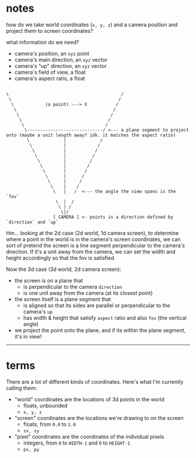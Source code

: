 # notes

how do we take world coordinates (`x, y, z`) and a camera position and project
them to screen coordinates?

what information do we need?

- camera's position, an `xyz` point
- camera's main direction, an `xyz` vector
- camera's "up" direction, an `xyz` vector
- camera's field of view, a float
- camera's aspect ratio, a float

```

\                                           /
 \                                         /
  \            (a point) ---> X           /  
   \                                     /
    \                                   /
     \                                 /
      \                               /
       \-----------------------------/ <--- a plane segment to project onto (maybe a unit length away? idk. it matches the aspect ratio)
        \             |             /
         \            |            /
          \           |           /
           \          |          /
            \         |         /
             \        |        /
              \       |       /
               \      |      /
                \     |     /
                 \    |    /
                  \   |   /  <--- the angle the view spans is the `fov`
                   \  |  /
                    \ | /
                     \|/
                  [ CAMERA ] <- points in a direction defined by `direction` and `up`
```

Hm... looking at the 2d case (2d world, 1d camera screen), to determine where a point in the world is in the camera's screen coordinates, we can sort of pretend the screen is a line segment perpendicular to the camera's direction. If it's a unit away from the camera, we can set the width and height accordingly so that the fov is satisfied.

Now the 3d case (3d world, 2d camera screen):
- the screen is on a plane that
  - is perpendicular to the camera `direction`
  - is one unit away from the camera (at its closest point)
- the screen itself is a plane segment that
  - is aligned so that its sides are parallel or perpendicular to the camera's `up`
  - has width & height that satisfy `aspect` ratio and also `fov` (the vertical angle)
- we project the point onto the plane, and if its within the plane segment, it's in view!

---

# terms

There are a lot of different kinds of coordinates. Here's what I'm currently calling them:
- "world" coordinates are the locations of 3d points in the world
  - floats, unbounded
  - `x, y, z`
- "screen" coordinates are the locations we're drawing to on the screen
  - floats, from `0.0` to `1.0`
  - `sx, sy`
- "pixel" coordinates are the coordinates of the individual pixels
  - integers, from `0` to `WIDTH-1` and `0` to `HEIGHT-1`
  - `px, py`
